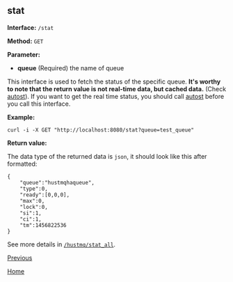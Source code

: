 ## stat ##

**Interface:** `/stat`

**Method:** `GET`

**Parameter:**  

*  **queue** (Required) the name of queue 

This interface is used to fetch the status of the specific queue. **It's worthy to note that the return value is not real-time data, but cached data.** (Check [autost](autost.md)). If you want to get the real time status, you should call [autost](autost.md) before you call this interface. 

**Example:**

    curl -i -X GET "http://localhost:8080/stat?queue=test_queue"

**Return value:**

The data type of the returned data is `json`, it should look like this after formatted:

    {
        "queue":"hustmqhaqueue",
        "type":0,
        "ready":[0,0,0],
        "max":0,
        "lock":0,
        "si":1,
        "ci":1,
        "tm":1456822536
    }

See more details in [`/hustmq/stat_all`](../hustmq/stat_all.md). 

[Previous](../ha.md)

[Home](../../index.md)
